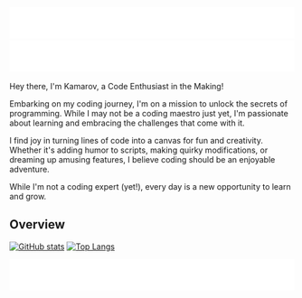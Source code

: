<a href="https://github.com/kamarov-therussiantank#animated-text-dark">
  <img src="https://raw.githubusercontent.com/kamarov-therussiantank/kamarov-therussiantank/main/animated-text-dark.svg"/>
</a>
<a href="https://github.com/kamarov-therussiantank#animated-text-light">
  <img src="https://raw.githubusercontent.com/kamarov-therussiantank/kamarov-therussiantank/main/animated-text-light.svg"/>
</a>


Hey there, I'm Kamarov, a Code Enthusiast in the Making!

Embarking on my coding journey, I'm on a mission to unlock the secrets of programming. While I may not be a coding maestro just yet, I'm passionate about learning and embracing the challenges that come with it.

I find joy in turning lines of code into a canvas for fun and creativity. Whether it's adding humor to scripts, making quirky modifications, or dreaming up amusing features, I believe coding should be an enjoyable adventure.

While I'm not a coding expert (yet!), every day is a new opportunity to learn and grow.

## Overview
[![GitHub stats](https://github-readme-stats.vercel.app/api?username=kamarov-therussiantank&theme=dracula&show_icons=true&hide_border=true&border_radius=10&card_width=495&custom_title=My%20Github%20Stats)](https://github.com/kamarov-therussiantank/github-readme-stats)
[![Top Langs](https://github-readme-stats.vercel.app/api/top-langs/?username=kamarov-therussiantank&theme=dracula&show_icons=true&hide_border=true&border_radius=10&layout=compact&card_width=495&custom_title=Languages)](https://github.com/kamarov-therussiantank/github-readme-stats)

<a href="https://github.com/kamarov-therussiantank#animated-text-overview">
  <img src="https://raw.githubusercontent.com/kamarov-therussiantank/kamarov-therussiantank/main/animated-text-overview.svg"/>
</a>
